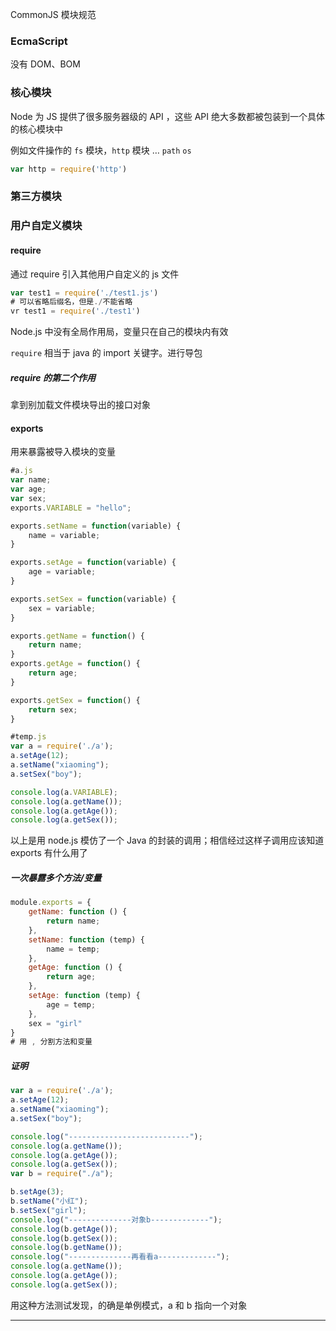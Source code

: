 CommonJS 模块规范

### EcmaScript

没有 DOM、BOM

### 核心模块

Node 为 JS 提供了很多服务器级的 API ，这些 API 绝大多数都被包装到一个具体的核心模块中

例如文件操作的 `fs` 模块，`http` 模块 … `path`  `os` 

```js
var http = require('http')
```





### 第三方模块







### 用户自定义模块

#### require

通过 require 引入其他用户自定义的 js 文件

```js
var test1 = require('./test1.js')
# 可以省略后缀名，但是./不能省略
vr test1 = require('./test1')
```

Node.js 中没有全局作用局，变量只在自己的模块内有效

`require` 相当于 java 的 import 关键字。进行导包

##### require 的第二个作用

拿到别加载文件模块导出的接口对象

#### exports

用来暴露被导入模块的变量



```js
#a.js
var name;
var age;
var sex;
exports.VARIABLE = "hello";

exports.setName = function(variable) {
    name = variable;
}

exports.setAge = function(variable) {
    age = variable;
}

exports.setSex = function(variable) {
    sex = variable;
}

exports.getName = function() {
    return name;
}
exports.getAge = function() {
    return age;
}

exports.getSex = function() {
    return sex;
}

#temp.js
var a = require('./a');
a.setAge(12);
a.setName("xiaoming");
a.setSex("boy");

console.log(a.VARIABLE);
console.log(a.getName());
console.log(a.getAge());
console.log(a.getSex());
```

以上是用 node.js 模仿了一个 Java 的封装的调用；相信经过这样子调用应该知道 exports 有什么用了 

##### 一次暴露多个方法/变量



```js
module.exports = {
    getName: function () {
        return name;
    },
    setName: function (temp) {
        name = temp;
    },
    getAge: function () {
        return age;
    },
    setAge: function (temp) {
        age = temp;
    },
    sex = "girl"
}
# 用 , 分割方法和变量
```







##### 证明

```js
var a = require('./a');
a.setAge(12);
a.setName("xiaoming");
a.setSex("boy");

console.log("---------------------------");
console.log(a.getName());
console.log(a.getAge());
console.log(a.getSex());
var b = require("./a");

b.setAge(3);
b.setName("小红");
b.setSex("girl");
console.log("--------------对象b-------------");
console.log(b.getAge());
console.log(b.getSex());
console.log(b.getName());
console.log("--------------再看看a-------------");
console.log(a.getName());
console.log(a.getAge());
console.log(a.getSex());
```

用这种方法测试发现，的确是单例模式，a 和 b 指向一个对象

---